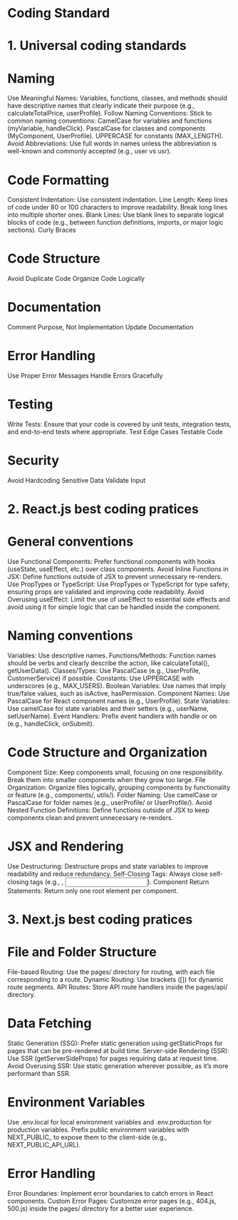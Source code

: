 # Coding Standard
# 1. Universal coding standards
# Naming 
Use Meaningful Names: Variables, functions, classes, and methods should have descriptive names that clearly indicate their purpose (e.g., calculateTotalPrice, userProfile).
Follow Naming Conventions: Stick to common naming conventions:
CamelCase for variables and functions (myVariable, handleClick).
PascalCase for classes and components (MyComponent, UserProfile).
UPPERCASE for constants (MAX_LENGTH).
Avoid Abbreviations: Use full words in names unless the abbreviation is well-known and commonly accepted (e.g., user vs usr).

# Code Formatting
Consistent Indentation: Use consistent indentation.
Line Length: Keep lines of code under 80 or 100 characters to improve readability. Break long lines into multiple shorter ones.
Blank Lines: Use blank lines to separate logical blocks of code (e.g., between function definitions, imports, or major logic sections).
Curly Braces

# Code Structure
Avoid Duplicate Code
Organize Code Logically

# Documentation
Comment Purpose, Not Implementation
Update Documentation

# Error Handling
Use Proper Error Messages
Handle Errors Gracefully

# Testing
Write Tests: Ensure that your code is covered by unit tests, integration tests, and end-to-end tests where appropriate.
Test Edge Cases
Testable Code

# Security
Avoid Hardcoding Sensitive Data
Validate Input

# 2. React.js best coding pratices
# General conventions
Use Functional Components: Prefer functional components with hooks (useState, useEffect, etc.) over class components.
Avoid Inline Functions in JSX: Define functions outside of JSX to prevent unnecessary re-renders.
Use PropTypes or TypeScript: Use PropTypes or TypeScript for type safety, ensuring props are validated and improving code readability.
Avoid Overusing useEffect: Limit the use of useEffect to essential side effects and avoid using it for simple logic that can be handled inside the component.

# Naming conventions
Variables: Use descriptive names. 
Functions/Methods: Function names should be verbs and clearly describe the action, like calculateTotal(), getUserData().
Classes/Types: Use PascalCase (e.g., UserProfile, CustomerService) if possible.
Constants: Use UPPERCASE with underscores (e.g., MAX_USERS).
Boolean Variables: Use names that imply true/false values, such as isActive, hasPermission.
Component Names: Use PascalCase for React component names (e.g., UserProfile).
State Variables: Use camelCase for state variables and their setters (e.g., userName, setUserName).
Event Handlers: Prefix event handlers with handle or on (e.g., handleClick, onSubmit).

# Code Structure and Organization
Component Size: Keep components small, focusing on one responsibility. Break them into smaller components when they grow too large.
File Organization: Organize files logically, grouping components by functionality or feature (e.g., components/, utils/).
Folder Naming: Use camelCase or PascalCase for folder names (e.g., userProfile/ or UserProfile/).
Avoid Nested Function Definitions: Define functions outside of JSX to keep components clean and prevent unnecessary re-renders.

# JSX and Rendering
Use Destructuring: Destructure props and state variables to improve readability and reduce redundancy.
Self-Closing Tags: Always close self-closing tags (e.g., <img />, <input />).
Component Return Statements: Return only one root element per component.

# 3. Next.js best coding pratices

# File and Folder Structure
File-based Routing: Use the pages/ directory for routing, with each file corresponding to a route.
Dynamic Routing: Use brackets ([]) for dynamic route segments.
API Routes: Store API route handlers inside the pages/api/ directory.

# Data Fetching
Static Generation (SSG): Prefer static generation using getStaticProps for pages that can be pre-rendered at build time.
Server-side Rendering (SSR): Use SSR (getServerSideProps) for pages requiring data at request time.
Avoid Overusing SSR: Use static generation wherever possible, as it’s more performant than SSR.

# Environment Variables
Use .env.local for local environment variables and .env.production for production variables.
Prefix public environment variables with NEXT_PUBLIC_ to expose them to the client-side (e.g., NEXT_PUBLIC_API_URL).

# Error Handling
Error Boundaries: Implement error boundaries to catch errors in React components.
Custom Error Pages: Customize error pages (e.g., 404.js, 500.js) inside the pages/ directory for a better user experience.
